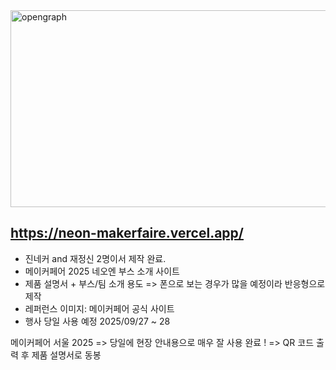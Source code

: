 
<img width="600" height="315" alt="opengraph" src="https://github.com/user-attachments/assets/97c1789c-a602-4722-8703-08fddd3bde83" />

## https://neon-makerfaire.vercel.app/

- 진네커 and 재정신 2명이서 제작 완료.
- 메이커페어 2025 네오엔 부스 소개 사이트
- 제품 설명서 + 부스/팀 소개 용도 => 폰으로 보는 경우가 많을 예정이라 반응형으로 제작 
- 레퍼런스 이미지: 메이커페어 공식 사이트
- 행사 당일 사용 예정 2025/09/27 ~ 28

메이커페어 서울 2025 
=> 당일에 현장 안내용으로 매우 잘 사용 완료 !
=> QR 코드 출력 후 제품 설명서로 동봉